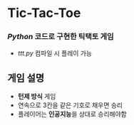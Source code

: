 # Tic-Tac-Toe
### *Python* 코드로 구현한 틱택토 게임
- *ttt.py* 컴파일 시 플레이 가능

## 게임 설명
- **턴제 방식** 게임
- 연속으로 3칸을 같은 기호로 채우면 승리
- 플레이어는 **인공지능**을 상대로 승리해야함
